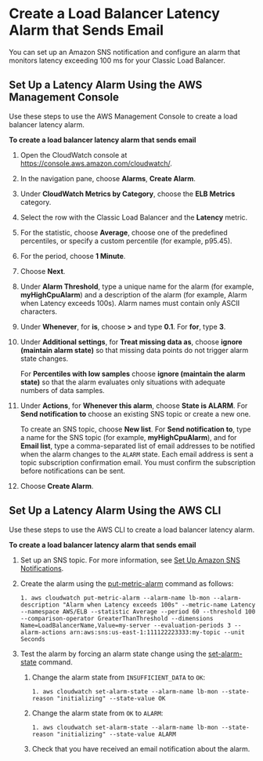 # Create a Load Balancer Latency Alarm that Sends Email<a name="US_AlarmAtThresholdELB"></a>

You can set up an Amazon SNS notification and configure an alarm that monitors latency exceeding 100 ms for your Classic Load Balancer\.

## Set Up a Latency Alarm Using the AWS Management Console<a name="load-balancer-alarm-console"></a>

Use these steps to use the AWS Management Console to create a load balancer latency alarm\.

**To create a load balancer latency alarm that sends email**

1. Open the CloudWatch console at [https://console\.aws\.amazon\.com/cloudwatch/](https://console.aws.amazon.com/cloudwatch/)\.

1. In the navigation pane, choose **Alarms**, **Create Alarm**\.

1. Under **CloudWatch Metrics by Category**, choose the **ELB Metrics** category\.

1. Select the row with the Classic Load Balancer and the **Latency** metric\.

1. For the statistic, choose **Average**, choose one of the predefined percentiles, or specify a custom percentile \(for example, p95\.45\)\.

1. For the period, choose **1 Minute**\.

1. Choose **Next**\.

1. Under **Alarm Threshold**, type a unique name for the alarm \(for example, **myHighCpuAlarm**\) and a description of the alarm \(for example, Alarm when Latency exceeds 100s\)\. Alarm names must contain only ASCII characters\.

1. Under **Whenever**, for **is**, choose **>** and type **0\.1**\. For **for**, type **3**\.

1. Under **Additional settings**, for **Treat missing data as**, choose **ignore \(maintain alarm state\)** so that missing data points do not trigger alarm state changes\.

   For **Percentiles with low samples** choose **ignore \(maintain the alarm state\)** so that the alarm evaluates only situations with adequate numbers of data samples\. 

1. Under **Actions**, for **Whenever this alarm**, choose **State is ALARM**\. For **Send notification to** choose an existing SNS topic or create a new one\.

   To create an SNS topic, choose **New list**\. For **Send notification to**, type a name for the SNS topic \(for example, **myHighCpuAlarm**\), and for **Email list**, type a comma\-separated list of email addresses to be notified when the alarm changes to the `ALARM` state\. Each email address is sent a topic subscription confirmation email\. You must confirm the subscription before notifications can be sent\.

1. Choose **Create Alarm**\.

## Set Up a Latency Alarm Using the AWS CLI<a name="load-balancer-alarm-cli"></a>

Use these steps to use the AWS CLI to create a load balancer latency alarm\.

**To create a load balancer latency alarm that sends email**

1. Set up an SNS topic\. For more information, see [Set Up Amazon SNS Notifications](US_SetupSNS.md)\.

1. Create the alarm using the [put\-metric\-alarm](http://docs.aws.amazon.com/cli/latest/reference/cloudwatch/put-metric-alarm.html) command as follows:

   ```
   1. aws cloudwatch put-metric-alarm --alarm-name lb-mon --alarm-description "Alarm when Latency exceeds 100s" --metric-name Latency --namespace AWS/ELB --statistic Average --period 60 --threshold 100 --comparison-operator GreaterThanThreshold --dimensions Name=LoadBalancerName,Value=my-server --evaluation-periods 3 --alarm-actions arn:aws:sns:us-east-1:111122223333:my-topic --unit Seconds
   ```

1. Test the alarm by forcing an alarm state change using the [set\-alarm\-state](http://docs.aws.amazon.com/cli/latest/reference/cloudwatch/set-alarm-state.html) command\.

   1. Change the alarm state from `INSUFFICIENT_DATA` to `OK`: 

      ```
      1. aws cloudwatch set-alarm-state --alarm-name lb-mon --state-reason "initializing" --state-value OK
      ```

   1. Change the alarm state from `OK` to `ALARM`:

      ```
      1. aws cloudwatch set-alarm-state --alarm-name lb-mon --state-reason "initializing" --state-value ALARM
      ```

   1. Check that you have received an email notification about the alarm\.